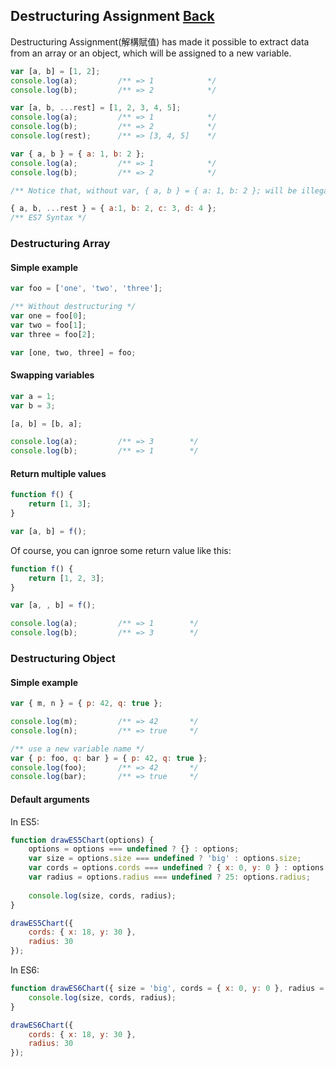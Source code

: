 ## Destructuring Assignment [Back](./../es6.md)

Destructuring Assignment(解構賦值) has made it possible to extract data from an array or an object, which will be assigned to a new variable.

```js
var [a, b] = [1, 2];
console.log(a);         /** => 1            */
console.log(b);         /** => 2            */

var [a, b, ...rest] = [1, 2, 3, 4, 5];
console.log(a);         /** => 1            */
console.log(b);         /** => 2            */
console.log(rest);      /** => [3, 4, 5]    */

var { a, b } = { a: 1, b: 2 };
console.log(a);         /** => 1            */
console.log(b);         /** => 2            */

/** Notice that, without var, { a, b } = { a: 1, b: 2 }; will be illegal */

{ a, b, ...rest } = { a:1, b: 2, c: 3, d: 4 };
/** ES7 Syntax */
```

### Destructuring Array

#### Simple example

```js
var foo = ['one', 'two', 'three'];

/** Without destructuring */
var one = foo[0];
var two = foo[1];
var three = foo[2];

var [one, two, three] = foo;
```

#### Swapping variables

```js
var a = 1;
var b = 3;

[a, b] = [b, a];

console.log(a);         /** => 3        */
console.log(b);         /** => 1        */
```

#### Return multiple values

```js
function f() {
    return [1, 3];
}

var [a, b] = f();
```

Of course, you can ignroe some return value like this:

```js
function f() {
    return [1, 2, 3];
}

var [a, , b] = f();

console.log(a);         /** => 1        */
console.log(b);         /** => 3        */
```

### Destructuring Object

#### Simple example

```js
var { m, n } = { p: 42, q: true };

console.log(m);         /** => 42       */
console.log(n);         /** => true     */

/** use a new variable name */
var { p: foo, q: bar } = { p: 42, q: true };
console.log(foo);       /** => 42       */
console.log(bar);       /** => true     */
```

#### Default arguments

In ES5:

```js
function drawES5Chart(options) {
    options = options === undefined ? {} : options;
    var size = options.size === undefined ? 'big' : options.size;
    var cords = options.cords === undefined ? { x: 0, y: 0 } : options.cords;
    var radius = options.radius === undefined ? 25: options.radius;
    
    console.log(size, cords, radius);
}

drawES5Chart({
    cords: { x: 18, y: 30 },
    radius: 30
});
```

In ES6:

```js
function drawES6Chart({ size = 'big', cords = { x: 0, y: 0 }, radius = 25 } = {}) {
    console.log(size, cords, radius);
}

drawES6Chart({
    cords: { x: 18, y: 30 },
    radius: 30
});
```